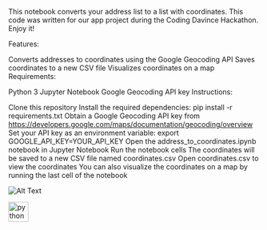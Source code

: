 This notebook converts your address list to a list with coordinates.
This code was written for our app project during the Coding Davince Hackathon. Enjoy it!



Features:

Converts addresses to coordinates using the Google Geocoding API
Saves coordinates to a new CSV file
Visualizes coordinates on a map
Requirements:

Python 3
Jupyter Notebook
Google Geocoding API key
Instructions:

Clone this repository
Install the required dependencies: pip install -r requirements.txt
Obtain a Google Geocoding API key from https://developers.google.com/maps/documentation/geocoding/overview
Set your API key as an environment variable: export GOOGLE_API_KEY=YOUR_API_KEY
Open the address_to_coordinates.ipynb notebook in Jupyter Notebook
Run the notebook cells
The coordinates will be saved to a new CSV file named coordinates.csv
Open coordinates.csv to view the coordinates
You can also visualize the coordinates on a map by running the last cell of the notebook


![Alt Text](https://user-images.githubusercontent.com/25181517/183423507-c056a6f9-1ba8-4312-a350-19bcbc5a8697.png)



<img src="[https://user-images.githubusercontent.com/25181517/183914128-3fc88b4a-4ac1-40e6-9443-9a30182379b7.png]" alt="python" width="40" height="40"/>

